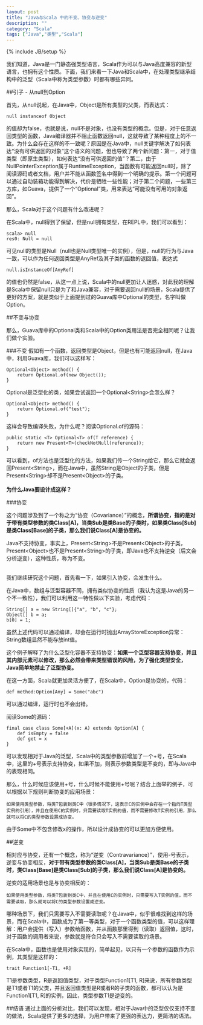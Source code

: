 ```yaml
---
layout: post
title: "Java与Scala 中的不变、协变与逆变"
description: ""
category: "Scala"
tags: ["Java","类型","Scala"]
---
```

{% include JB/setup %}


我们知道，Java是一门静态强类型语言，Scala作为可以与Java高度兼容的新型语言，也拥有这个性质。下面，我们来看一下Java和Scala中，在处理类型继承结构中的泛型（Scala中称为类型参数）时都有哪些异同。

##引子 - 从null到Option

首先，从null说起，在Java中，Object是所有类型的父类，而表达式：

	null instanceof Object

的值却为false，也就是说，null不是对象，也没有类型的概念。但是，对于任意返回类型的函数，Java编译器并不阻止函数返回null，这就导致了某种程度上的不一致。为什么会存在这样的不一致呢？原因是在Java中，null关键字解决了如何表达“没有可供返回的对象”这个语义的问题，但也导致了两个新问题：第一，对于值类型（即原生类型），如何表达“没有可供返回的值”？第二，由于NullPointerException属于RuntimeException，当函数有可能返回null时，除了阅读源码或者文档，用户并不能从函数签名中得到一个明确的提示。第一个问题可以通过自动装箱功能得到解决，代价是牺牲一些性能；对于第二个问题，一些第三方库，如Guava，提供了一个“Optional”类，用来表达“可能没有可用的对象返回”。

那么，Scala对于这个问题有什么改进呢？

在Scala中，null得到了保留，但是null拥有类型，在REPL中，我们可以看到：

	scala> null
	res0: Null = null

可见null的类型是Null（null也是Null类型唯一的实例），但是，null的行为与Java一致，可以作为任何返回类型是AnyRef及其子类的函数的返回值，表达式

	null.isInstanceOf[AnyRef]

的值也仍然是false，从这一点上说，Scala中的null更加让人迷惑，对此我的理解是Scala中保留null只是为了和Java兼容，对于需要返回null的场景，Scala提供了更好的方案，就是类似于上面提到过的Guava库中Optional的类型，名字叫做Option。

##不变与协变

那么，Guava库中的Optional类和Scala中的Option类用法是否完全相同呢？让我们做个实验。

###不变
假如有一个函数，返回类型是Object，但是也有可能返回null，在Java中，利用Guava库，我们可以这样写：

	Optional<Object> method() {
		return Optional.of(new Object());
	}

<div>Optional是泛型化的类，如果尝试返回一个Optional&lt;String&gt;会怎么样？</div>

	Optional<Object> method() {
		return Optional.of("test");
	}
	
这样会导致编译失败，为什么呢？阅读Optional.of的源码：

	public static <T> Optional<T> of(T reference) {
		return new Present<T>(checkNotNull(reference));
	}

<div>可以看到，of方法也是泛型化的方法，如果我们传一个String给它，那么它就会返回Present&lt;String&gt;，而在Java中，虽然String是Object的子类，但是Present&lt;String&gt;却不是Present&lt;Object&gt;的子类。</div>
<br/>
<b>为什么Java要设计成这样？</b>

###协变

这个问题涉及到了一个称之为“协变（Covariance）”的概念，**所谓协变，指的是对于带有类型参数的类Class\[A\]，当类Sub是类Base的子类时，如果类Class\[Sub\]是类Class\[Base\]的子类，那么我们说Class\[A\]是协变的。**

<div>Java不支持协变，事实上，Present&lt;String&gt;不是Present&lt;Object&gt;的子类，Present&lt;Object&gt;也不是Present&lt;String&gt;的子类，即Java也不支持逆变（后文会分析逆变），这种性质，称为不变。</div>
<br/>

我们继续研究这个问题，首先看一下，如果引入协变，会发生什么。

在Java中，数组与泛型容器不同，拥有类似协变的性质（我认为这是Java的另一个不一致性），我们可以利用这一特性做以下实验，考虑代码：

	String[] a = new String[]{"a", "b", "c"};
	Object[] b = a;
	b[0] = 1;
	
虽然上述代码可以通过编译，却会在运行时抛出ArrayStoreException异常：String数组显然不能存放int值。

这个例子解释了为什么泛型化容器不支持协变：**如果一个泛型容器支持协变，并且其内部元素可以修改，那么必然会带来类型错误的风险，为了强化类型安全，Java简单地禁止了泛型协变。**


在这一方面，Scala就更加灵活方便了，在Scala中，Option是协变的，代码：

	def method:Option[Any] = Some("abc")
	
可以通过编译，运行时也不会出错。

阅读Some的源码：

	final case class Some[+A](x: A) extends Option[A] {
  		def isEmpty = false
  		def get = x
	}
	
可以发现相对于Java的泛型，Scala中的类型参数前增加了一个+号，在Scala中，这里的+号表示支持协变，如果不加，则表示参数类型是不变的，即与Java中的表现相同。

那么，什么时候应该使用+号，什么时候不能使用+号呢？结合上面举的例子，可以根据以下规则判断协变的应用场景：

	如果使用类型参数，将类T包装到类C中（很多情况下，这表示C的实例中会存在一个指向T类型实例的引用），并且在使用C的实例时，只需要读取T实例的值，而不需要修改T实例的引用，那么就可以将C的类型参数设置成协变。

由于Some中不包含修改x的操作，所以设计成协变的可以更加方便使用。

##逆变

相对应与协变，还有一个概念，称为“逆变（Contravariance）”，使用-号表示，逆变与协变相反，**对于带有类型参数的类Class\[A\]，当类Sub是类Base的子类时，类Class\[Base\]是类Class\[Sub\]的子类，那么我们说Class\[A\]是协变的。**

逆变的适用场景也是与协变相反的：

	如果使用类型参数，将类T包装到类C中，并且在使用C的实例时，只需要写入T实例的值，而不需要读取，那么就可以将C的类型参数设置成逆变。

哪种场景下，我们只需要写入不需要读取呢？在Java中，似乎很难找到这样的场景，而在Scala中，函数成为了第一等类型，对于一个函数类型的值，可以这样理解：用户会提供（写入）参数给函数，并从函数那里得到（读取）返回值，这时，对于函数的调用者来说，参数就是符合只会写入不需要读取的场景。

在Scala中，函数也是使用对象实现的，简单起见，以只有一个参数的函数作为示例，其类型是这样的：

	trait Function1[-T1, +R]
	
T1是参数类型，R是返回值类型，对于类型Function1\[T1, R\]来说，所有参数类型是T1或者T1的父类，并且返回值类型是R或者R的子类的函数，都可以认为是Function1\[T1, R\]的实例，因此，类型参数T1是逆变的。

##结语
通过上面的分析对比，我们可以发现，相对于Java中的泛型仅仅支持不变的做法，Scala提供了更多的选择，为用户带来了更强的表达力，更简洁的语法。
